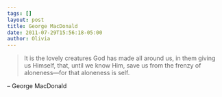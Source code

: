 ```yaml
---
tags: []
layout: post
title: George MacDonald
date: 2011-07-29T15:56:18-05:00
author: Olivia
---
```


> It is the lovely creatures God has made all around us, in them giving us Himself, that, until we know Him, save us from the frenzy of aloneness—for that aloneness is self.

– George MacDonald
